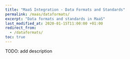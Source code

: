 ```yaml
---
title: "MaaS Integration - Data Formats and Standards"
permalink: /maas/dataformats/
excerpt: "Data formats and standards in MaaS"
last_modified_at: 2020-01-15T11:00:00 +01:00
redirect_from:
  - /dataformats/
toc: true
---
```


TODO: add description

